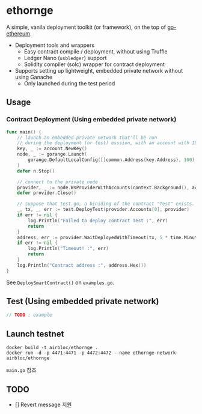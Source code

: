 # ethornge
A simple, vanila deployment toolkit (or framework), on the top of [go-ethereum](https://github.com/ethereum/go-ethereum).

 * Deployment tools and wrappers
     * Easy contract compile / deployment, without using Truffle
     * Ledger Nano (`usbledger`) support
     * Solidity compiler (solc) wrapper for contract deployment
 * Supports setting up lightweight, embedded private network without using Ganache
     * Only launched during the test period

## Usage

### Contract Deployment (Using embedded private network)
```go
func main() {
    // launch an embedded private network that'll be run
    // during the deployment (or test) esssion, with an account with 100 ETH.
    key, _ := account.NewKey()
    node, _ := gorange.Launch(
        gorange.DefaultLocalConfig([]common.Address{key.Address}, 100)
    )
    defer n.Stop()

    // connect to the private node
    provider, _ := node.WsProviderWithAccounts(context.Background(), account.Keys{key})
    defer provider.Close()

    // suppose that test.go, a biniding of the contract "Test" exists.
    _, tx, _, err := test.DeployTest(provider.Accounts[0], provider)
    if err != nil {
        log.Println("Failed to deploy contract Test :", err)
        return
    }
    address, err := provider.WaitDeployedWithTimeout(tx, 5 * time.Minute)
    if err != nil {
        log.Println("Timeout! :", err)
        return
    }
    log.Println("Contract address :", address.Hex())
}
```

See `DeploySmartContract()` on `examples.go`.

## Test (Using embedded private network)

```go
// TODO : example
```

## Launch testnet
```
docker build -t airbloc/ethornge .
docker run -d -p 4471:4471 -p 4472:4472 --name ethornge-network airbloc/ethornge
```

`main.go` 참조

## TODO

- [] Revert message 지원
